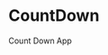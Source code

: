 # CountDown
 Count Down App
     
        
                                        
                                      
                                      
                           
                  
        
  
 
  
